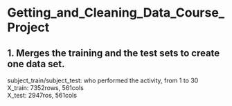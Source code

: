 # Getting_and_Cleaning_Data_Course_Project
## 1. Merges the training and the test sets to create one data set.
subject_train/subject_test: who performed the activity, from 1 to 30  
X_train: 7352rows, 561cols  
X_test: 2947ros, 561cols  

